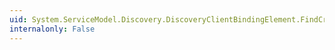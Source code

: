 ```yaml
---
uid: System.ServiceModel.Discovery.DiscoveryClientBindingElement.FindCriteria
internalonly: False
---
```

